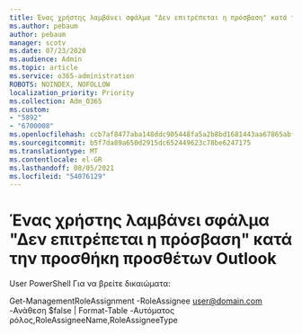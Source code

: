 ```yaml
---
title: Ένας χρήστης λαμβάνει σφάλμα "Δεν επιτρέπεται η πρόσβαση" κατά την προσθήκη προσθέτων Outlook
ms.author: pebaum
author: pebaum
manager: scotv
ms.date: 07/23/2020
ms.audience: Admin
ms.topic: article
ms.service: o365-administration
ROBOTS: NOINDEX, NOFOLLOW
localization_priority: Priority
ms.collection: Adm_O365
ms.custom:
- "5892"
- "6700008"
ms.openlocfilehash: ccb7af8477aba148ddc905448fa5a2b8bd1681443aa67865abfc69e1ca785f75
ms.sourcegitcommit: b5f7da89a650d2915dc652449623c78be6247175
ms.translationtype: MT
ms.contentlocale: el-GR
ms.lasthandoff: 08/05/2021
ms.locfileid: "54076129"
---
```

# <a name="one-user-gets-access-denied-error-while-adding-add-ins-in-outlook"></a>Ένας χρήστης λαμβάνει σφάλμα "Δεν επιτρέπεται η πρόσβαση" κατά την προσθήκη προσθέτων Outlook

User PowerShell Για να βρείτε δικαιώματα:

Get-ManagementRoleAssignment -RoleAssignee [user@domain.com](mailto:user@domain.com "mailto:user@domain.com") -Ανάθεση $false | Format-Table -Αυτόματος ρόλος,RoleAssigneeName,RoleAssigneeType